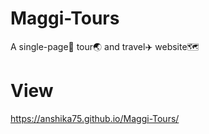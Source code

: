 # Maggi-Tours
A single-page📃 tour🌏 and travel✈️ website🗺️

# View
https://anshika75.github.io/Maggi-Tours/
